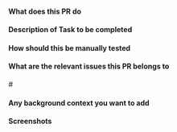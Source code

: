 <!-- Love osca? Please consider supporting our collective:
👉  https://opencollective.com/osca/donate -->

#### What does this PR do

#### Description of Task to be completed

#### How should this be manually tested

#### What are the relevant issues this PR belongs to

#<NUMBER>

#### Any background context you want to add

#### Screenshots
